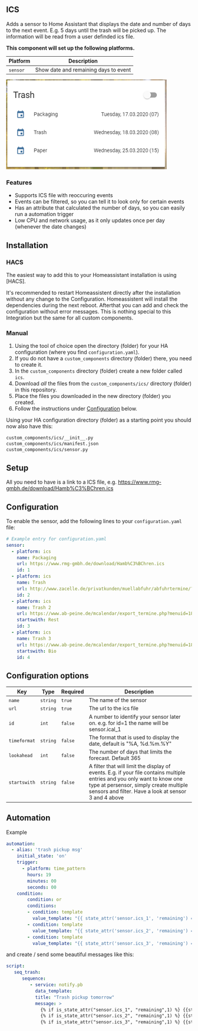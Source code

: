 ## ICS

Adds a sensor to Home Assistant that displays the date and number of days to the next event. 
E.g. 5 days until the trash will be picked up. The information will be read from a user definded 
ics file.

**This component will set up the following platforms.**

Platform | Description
-- | --
`sensor` | Show date and remaining days to event

![Example](example.png)

### Features

- Supports ICS file with reoccuring events
- Events can be filtered, so you can tell it to look only for certain events
- Has an attribute that calculated the number of days, so you can easily run a automation trigger
- Low CPU and network usage, as it only updates once per day (whenever the date changes)

## Installation

### HACS

The easiest way to add this to your Homeassistant installation is using [HACS]. 

It's recommended to restart Homeassistent directly after the installation without any change to the
Configuration. Homeassistent will install the dependencies during the next reboot. Afterthat you can add
and check the configuration without error messages. This is nothing special to this
Integration but the same for all custom components.


### Manual

1. Using the tool of choice open the directory (folder) for your HA configuration (where you find `configuration.yaml`).
2. If you do not have a `custom_components` directory (folder) there, you need to create it.
3. In the `custom_components` directory (folder) create a new folder called `ics`.
4. Download _all_ the files from the `custom_components/ics/` directory (folder) in this repository.
5. Place the files you downloaded in the new directory (folder) you created.
6. Follow the instructions under [Configuration](#configuration) below.

Using your HA configuration directory (folder) as a starting point you should now also have this:

```text
custom_components/ics/__init__.py
custom_components/ics/manifest.json
custom_components/ics/sensor.py
```

## Setup

All you need to have is a link to a ICS file, e.g. https://www.rmg-gmbh.de/download/Hamb%C3%BChren.ics

##  Configuration 

To enable the sensor, add the following lines to your `configuration.yaml` file:

```yaml
# Example entry for configuration.yaml
sensor:
  - platform: ics
    name: Packaging
    url: https://www.rmg-gmbh.de/download/Hamb%C3%BChren.ics
    id: 1
  - platform: ics
    name: Trash
    url: http://www.zacelle.de/privatkunden/muellabfuhr/abfuhrtermine/?tx_ckcellextermine_pi1%5Bot%5D=148&tx_ckcellextermine_pi1%5Bics%5D=0&tx_ckcellextermine_pi1%5Bstartingpoint%5D=234&type=3333
    id: 2
  - platform: ics
    name: Trash 2
    url: https://www.ab-peine.de/mcalendar/export_termine.php?menuid=185&area=141&year=2020
    startswith: Rest
    id: 3
  - platform: ics
    name: Trash 3
    url: https://www.ab-peine.de/mcalendar/export_termine.php?menuid=185&area=141&year=2020
    startswith: Bio
    id: 4
```

## Configuration options

Key | Type | Required | Description
-- | -- | -- | --
`name` | `string` | `true` | The name of the sensor
`url` | `string` | `true` | The url to the ics file
`id` | `int` | `false` | A number to identify your sensor later on. e.g. for id=1 the name will be sensor.ical_1
`timeformat` | `string` | `false` | The format that is used to display the date, default is "%A, %d.%m.%Y"
`lookahead` | `int` | `false` | The number of days that limits the forecast. Default 365
`startswith` | `string` | `false` | A filter that will limit the display of events. E.g. if your file contains multiple entries and you only want to know one type at persensor, simply create multiple sensors and filter. Have a look at sensor 3 and 4 above

## Automation

Example 

```yaml
automation:
  - alias: 'trash pickup msg'
    initial_state: 'on'
    trigger:
      - platform: time_pattern
        hours: 19
        minutes: 00
        seconds: 00
    condition:
        condition: or
        conditions:
        - condition: template
          value_template: "{{ state_attr('sensor.ics_1', 'remaining') == 1 }}"
        - condition: template
          value_template: "{{ state_attr('sensor.ics_2', 'remaining') == 1 }}"
        - condition: template
          value_template: "{{ state_attr('sensor.ics_3', 'remaining') == 1 }}"
```

and create / send some beautiful messages like this:

```yaml
script:
   seq_trash:
      sequence:
         - service: notify.pb
           data_template:
           title: "Trash pickup tomorrow"
           message: >
             {% if is_state_attr("sensor.ics_1", "remaining",1) %} {{states.sensor.ics_1.attributes.friendly_name}} pickup tomorrow.{% endif %}
             {% if is_state_attr("sensor.ics_2", "remaining",1) %} {{states.sensor.ics_2.attributes.friendly_name}} pickup tomorrow.{% endif %}
             {% if is_state_attr("sensor.ics_3", "remaining",1) %} {{states.sensor.ics_3.attributes.friendly_name}} pickup tomorrow.{% endif %}
```
